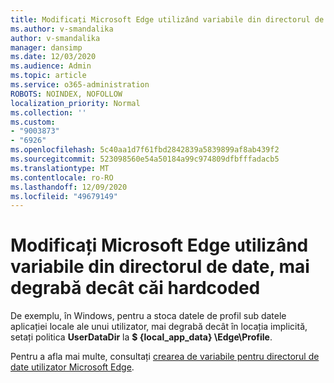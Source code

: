 ```yaml
---
title: Modificați Microsoft Edge utilizând variabile din directorul de date, mai degrabă decât căi hardcoded
ms.author: v-smandalika
author: v-smandalika
manager: dansimp
ms.date: 12/03/2020
ms.audience: Admin
ms.topic: article
ms.service: o365-administration
ROBOTS: NOINDEX, NOFOLLOW
localization_priority: Normal
ms.collection: ''
ms.custom:
- "9003873"
- "6926"
ms.openlocfilehash: 5c40aa1d7f61fbd2842839a5839899af8ab439f2
ms.sourcegitcommit: 523098560e54a50184a99c974809dfbfffadacb5
ms.translationtype: MT
ms.contentlocale: ro-RO
ms.lasthandoff: 12/09/2020
ms.locfileid: "49679149"
---
```

# <a name="modify-microsoft-edge-by-using-data-directory-variables-rather-than-hardcoded-paths"></a>Modificați Microsoft Edge utilizând variabile din directorul de date, mai degrabă decât căi hardcoded

De exemplu, în Windows, pentru a stoca datele de profil sub datele aplicației locale ale unui utilizator, mai degrabă decât în locația implicită, setați politica **UserDataDir** la **$ {local_app_data} \Edge\Profile**. 

Pentru a afla mai multe, consultați [crearea de variabile pentru directorul de date utilizator Microsoft Edge](https://docs.microsoft.com/deployedge/edge-learnmore-create-user-directory-vars).